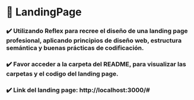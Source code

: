 # 📝 LandingPage

### ✔️ Utilizando Reflex para recree el diseño de una landing page profesional, aplicando principios de diseño web, estructura semántica y buenas prácticas de codificación.
### ✔️ Favor acceder a la carpeta del README, para visualizar las carpetas y el codigo del landing page.
### ✔️ Link del landing page: http://localhost:3000/#



